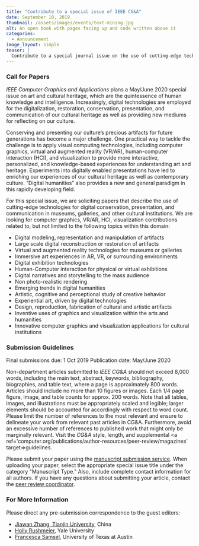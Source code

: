```yaml
---
title: "Contribute to a special issue of IEEE CG&A"
date: September 10, 2019
thumbnail: /assets/images/events/text-mining.jpg
alt: An open book with pages facing up and code written above it
categories:
  - Announcement
image_layout: simple
teaser: |
  Contribute to a special journal issue on the use of cutting-edge technologies for digital conservation, presentation, and communication in museums, galleries, and other cultural institutions. Proposals are due October 1.
---
```


### Call for Papers
*IEEE Computer Graphics and Applications* plans a May/June 2020 special issue on art and cultural heritage, which are the quintessence of human knowledge and intelligence. Increasingly, digital technologies are employed for the digitalization, restoration, conservation, presentation, and communication of our cultural heritage as well as providing new mediums for reflecting on our culture.

Conserving and presenting our culture’s precious artifacts for future generations has become a major challenge. One practical way to tackle the challenge is to apply visual computing technologies, including computer graphics, virtual and augmented reality (VR/AR), human-computer interaction (HCI), and visualization to provide more interactive, personalized, and knowledge-based experiences for understanding art and heritage. Experiments into digitally enabled presentations have led to enriching our experiences of our cultural heritage as well as contemporary culture. “Digital humanities” also provides a new and general paradigm in this rapidly developing field.

For this special issue, we are soliciting papers that describe the use of cutting-edge technologies for digital conservation, presentation, and communication in museums, galleries, and other cultural institutions. We are looking for computer graphics, VR/AR, HCI, visualization contributions related to, but not limited to the following topics within this domain:

- Digital modeling, representation and manipulation of artifacts
- Large scale digital reconstruction or restoration of artifacts
- Virtual and augmented reality technologies for museums or galleries
- Immersive art experiences in AR, VR, or surrounding environments
- Digital exhibition technologies
- Human-Computer interaction for physical or virtual exhibitions
- Digital narratives and storytelling to the mass audience
- Non photo-realistic rendering
- Emerging trends in digital humanities
- Artistic, cognitive and perceptional study of creative behavior
- Experiential art, driven by digital technologies
- Design, reproduction, fabrication of cultural and artistic artifacts
- Inventive uses of graphics and visualization within the arts and humanities
- Innovative computer graphics and visualization applications for cultural institutions

### Submission Guidelines
Final submissions due: 1 Oct 2019
Publication date: May/June 2020

Non-department articles submitted to *IEEE CG&A* should not exceed 8,000 words, including the main text, abstract, keywords, bibliography, biographies, and table text, where a page is approximately 800 words. Articles should include no more than 10 figures or images. Each 1/4 page figure, image, and table counts for approx. 200 words. Note that all tables, images, and illustrations must be appropriately scaled and legible; larger elements should be accounted for accordingly with respect to word count. Please limit the number of references to the most relevant and ensure to delineate your work from relevant past articles in CG&A. Furthermore, avoid an excessive number of references to published work that might only be marginally relevant. Visit the *CG&A* style, length, and supplemental <a ref='computer.org/publications/author-resources/peer-review/magazines' target=>guidelines.

Please submit your paper using the <a href='https://mc.manuscriptcentral.com/cs-ieee' target='_blank'>manuscript submission service</a>. When uploading your paper, select the appropriate special issue title under the category "Manuscript Type." Also, include complete contact information for all authors. If you have any questions about submitting your article, contact the <a href='mailto:cga-ma@computer.org'>peer review coordinator</a>.

### For More Information
Please direct any pre-submission correspondence to the guest editors:
- <a href='mailto:jwzhang@tju.edu.cn'>Jiawan Zhang, Tianjin University</a>, China
- <a href='mailto:holly.rushmeier@yale.edu'>Holly Rushmeier</a>, Yale University
- <a href='figs@cat.utexas.edu'>Francesca Samsel</a>, University of Texas at Austin
